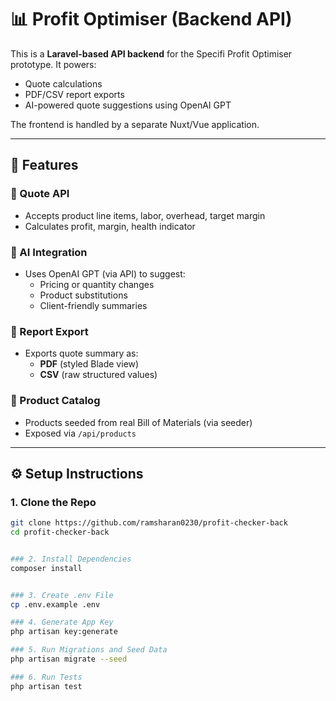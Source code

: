 # 📊 Profit Optimiser (Backend API)

This is a **Laravel-based API backend** for the Specifi Profit Optimiser prototype. It powers:

- Quote calculations
- PDF/CSV report exports
- AI-powered quote suggestions using OpenAI GPT

The frontend is handled by a separate Nuxt/Vue application.

---

## 🚀 Features

### 💼 Quote API
- Accepts product line items, labor, overhead, target margin
- Calculates profit, margin, health indicator

### 🧠 AI Integration
- Uses OpenAI GPT (via API) to suggest:
  - Pricing or quantity changes
  - Product substitutions
  - Client-friendly summaries

### 📄 Report Export
- Exports quote summary as:
  - **PDF** (styled Blade view)
  - **CSV** (raw structured values)

### 🧾 Product Catalog
- Products seeded from real Bill of Materials (via seeder)
- Exposed via `/api/products`

---

## ⚙️ Setup Instructions

### 1. Clone the Repo

```bash
git clone https://github.com/ramsharan0230/profit-checker-back
cd profit-checker-back


### 2. Install Dependencies
composer install


### 3. Create .env File
cp .env.example .env

### 4. Generate App Key
php artisan key:generate

### 5. Run Migrations and Seed Data
php artisan migrate --seed

### 6. Run Tests
php artisan test


